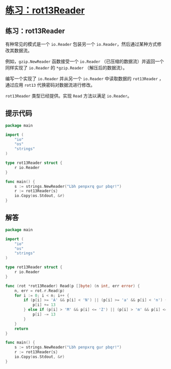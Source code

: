 # [练习：rot13Reader](https://tour.go-zh.org/methods/23)

## 练习：rot13Reader

有种常见的模式是一个 `io.Reader` 包装另一个 `io.Reader`，然后通过某种方式修改其数据流。

例如，`gzip.NewReader` 函数接受一个 `io.Reader` （已压缩的数据流）并返回一个同样实现了 `io.Reader` 的 `*gzip.Reader` （解压后的数据流）。

编写一个实现了 `io.Reader` 并从另一个 `io.Reader` 中读取数据的 `rot13Reader` ， 通过应用 `rot13` 代换密码对数据流进行修改。

`rot13Reader` 类型已经提供。实现 `Read` 方法以满足 `io.Reader`。

## 提示代码

```go
package main

import (
	"io"
	"os"
	"strings"
)

type rot13Reader struct {
	r io.Reader
}

func main() {
	s := strings.NewReader("Lbh penpxrq gur pbqr!")
	r := rot13Reader{s}
	io.Copy(os.Stdout, &r)
}
```

## 解答

```go
package main

import (
	"io"
	"os"
	"strings"
)

type rot13Reader struct {
	r io.Reader
}

func (rot *rot13Reader) Read(p []byte) (n int, err error) {
	n, err = rot.r.Read(p)
	for i := 0; i < n; i++ {
		if (p[i] >= 'A' && p[i] < 'N') || (p[i] >= 'a' && p[i] < 'n') {
			p[i] += 13
		} else if (p[i] > 'M' && p[i] <= 'Z') || (p[i] > 'm' && p[i] <= 'z') {
			p[i] -= 13
		}
	}
	return
}

func main() {
	s := strings.NewReader("Lbh penpxrq gur pbqr!")
	r := rot13Reader{s}
	io.Copy(os.Stdout, &r)
}
```
